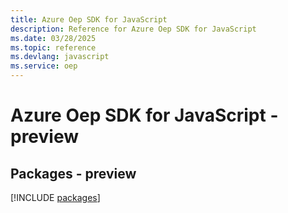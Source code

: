 ```yaml
---
title: Azure Oep SDK for JavaScript
description: Reference for Azure Oep SDK for JavaScript
ms.date: 03/28/2025
ms.topic: reference
ms.devlang: javascript
ms.service: oep
---
```

# Azure Oep SDK for JavaScript - preview
## Packages - preview
[!INCLUDE [packages](oep-index.md)]